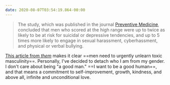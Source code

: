```yaml
---
date: 2020-08-07T03:54:19.864-00:00
---
```

> The study, which was published in the journal [Preventive Medicine](https://www.sciencedirect.com/science/article/abs/pii/S0091743520302097), concluded that men who scored at the high range were up to twice as likely to be at risk for suicidal or depressive tendencies, and up to 5 times more likely to engage in sexual harassment, cyberhassment, and physical or verbal bullying.

[This article from _them_](https://www.them.us/story/toxic-homophobic-men-more-likely-to-have-mental-health-issues) makes it clear ==men need to urgently unlearn toxic masculinity==. Personally, I've decided to detach who I am from my gender. I don't care about being "a good man." ==I want to be a good human==, and that means a commitment to self-improvement, growth, kindness, and above all, infinite and unconditional love.

